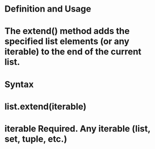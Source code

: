 
# Definition and Usage
# The extend() method adds the specified list elements (or any iterable) to the end of the current list.

# Syntax
# list.extend(iterable)
# iterable	Required. Any iterable (list, set, tuple, etc.)
